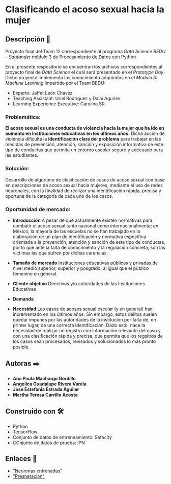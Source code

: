
# **Clasificando el acoso sexual hacia la mujer**

## Descripción 🔖
Proyecto final del Team 12 correspondiente al programa _Data Science BEDU - Santander_ módulo 3 de Procesamiento de Datos con Python

En el presente respositorio se encuentran los archivos correspondientes al proyecto final de _Data Science_ el cuál será presentado en el _Prototype Day_.
Dicho proyecto implementa los conocimiento adquiridos en el _Módulo 5: Machine Learning_ impartido por el Team BEDU:
 * Experto: Jaffet León Chavez
 * Teaching Assistant: Uriel Rodríguez y Dalai Aguirre
 * Learning Experience Executive: Carolina SR
 
### Problemática:
**El acoso sexual es una conducta de violencia hacia la mujer que ha ido en aumento en Instituciones educativas en los últimos años.**
Dicha acción de violencia dificulta la **identificación clara del problema** para trabajar en las medidas de prevención, atención, sanción y exposición informativa de este tipo de conductas que permita un entorno escolar seguro y adecuado para las estudiantes.

### Solución:
Desarrollo de algoritmo de clasificación de casos de acoso sexual con base en descripciones de acoso sexual hacia mujeres, mediante el uso de redes neuronales, con la finalidad de realizar una identificación rápida, precisa y oportuna de la categoría de cada uno de los casos.

### Oportunidad de mercado:

* **Introducción**
A pesar de que actualmente existen normativas para combatir el acoso sexual tanto nacional como internacionalmente; en México, la mayoría de las escuelas no se han trabajado en la elaboración de un plan de identificación y normativa específica orientada a la prevención, atención y sanción de este tipo de conductas, por lo que ante la falta de conocimiento y la regulación concreta, son las victimas las que sufren por dichas carencias.

* **Tamaño de mercado**
Instituciones educativas públicas y privadas de nivel medio superior, superior y posgrado; al igual que el público femenino en general.​

* **Cliente objetivo**
Directivos y/o autoridades de las Instituciones Educativas

* **Demanda**

* **Necesidad**
Los casos de acosos sexual escolar (y en general) han incrementado en los últimos años. Sin embargo, estos delitos suelen quedar impunes por las autoridades de la institución por falta de, en primer lugar, de una correcta identificación. Dado esto, nace la necesidad de realizar un registro con información relevante del caso y con una clasificación rápida y precisa, que permita que los regsitros de los casos sean procesados, revisados y solucionados lo más pronto posible.

## Autoras ✒️

 * **Ana Paula Machargo Gordillo**
 * **Angelica Guadalupe Rivera Varela**
 * **Jose Estefania Estrada Aguilar**
 * **Martha Teresa Carrillo Acosta**

## Construido con 🛠️

* Python
* TensorFlow
* Conjunto de datos de entreneamiento: Safecity
* COnjunto de datos de prueba: IPN

## Enlaces 🔗
* ["Neuronas entrenadas"]()
* ["Presnetación"]() 


